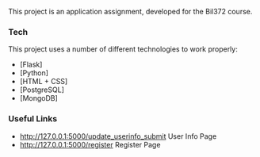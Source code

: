 This project is an application assignment, developed for the Bil372 course.

### Tech
This project uses a number of different technologies to work properly:

* [Flask]
* [Python]
* [HTML + CSS]
* [PostgreSQL]
* [MongoDB]


### Useful Links

* http://127.0.0.1:5000/update_userinfo_submit User Info Page
* http://127.0.0.1:5000/register Register Page
